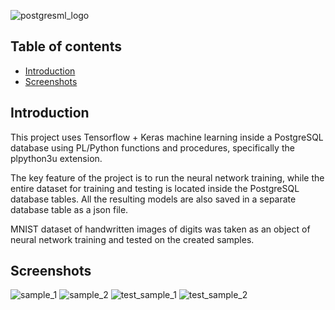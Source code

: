 ![postgresml_logo](https://user-images.githubusercontent.com/71270225/178259534-fc9d37ca-a42d-4cb5-8679-5d985789fdb6.png)

## Table of contents
* [Introduction](https://github.com/TheTedLab/PostgresML#introduction)
* [Screenshots](https://github.com/TheTedLab/PostgresML#screenshots)

## Introduction
This project uses Tensorflow + Keras machine learning inside a PostgreSQL database using PL/Python functions and procedures, specifically the plpython3u extension.

The key feature of the project is to run the neural network training, while the entire dataset for training and testing is located inside the PostgreSQL database tables. All the resulting models are also saved in a separate database table as a json file.

MNIST dataset of handwritten images of digits was taken as an object of neural network training and tested on the created samples.

## Screenshots
![sample_1](https://user-images.githubusercontent.com/71270225/178262252-e1cf8171-887f-42be-8392-17fe47120b02.jpg)
![sample_2](https://user-images.githubusercontent.com/71270225/178263257-78eaec1d-cf3d-444e-b9fd-120ea56368ee.jpg)
![test_sample_1](https://user-images.githubusercontent.com/71270225/178263815-6ce7d389-4687-4e52-950f-8a00493b5dfb.jpg)
![test_sample_2](https://user-images.githubusercontent.com/71270225/178264079-768880d4-9268-49f9-ac59-aed78f90cbb6.jpg)
